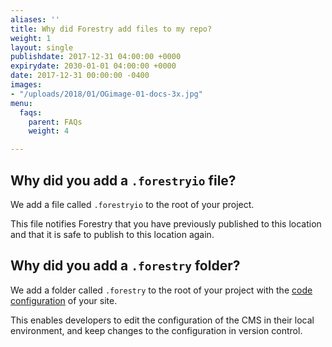 ```yaml
---
aliases: ''
title: Why did Forestry add files to my repo?
weight: 1
layout: single
publishdate: 2017-12-31 04:00:00 +0000
expirydate: 2030-01-01 04:00:00 +0000
date: 2017-12-31 00:00:00 -0400
images:
- "/uploads/2018/01/OGimage-01-docs-3x.jpg"
menu:
  faqs:
    parent: FAQs
    weight: 4

---
```

## Why did you add a `.forestryio` file?
We add a file called `.forestryio` to the root of your project. 

This file notifies Forestry that you have previously published to this location and that it is safe to publish to this location again.

## Why did you add a `.forestry` folder?
We add a folder called `.forestry` to the root of your project with the [code configuration](/docs/settings/config-files/) of your site. 

This enables developers to edit the configuration of the CMS in their local environment, and keep changes to the configuration in version control.